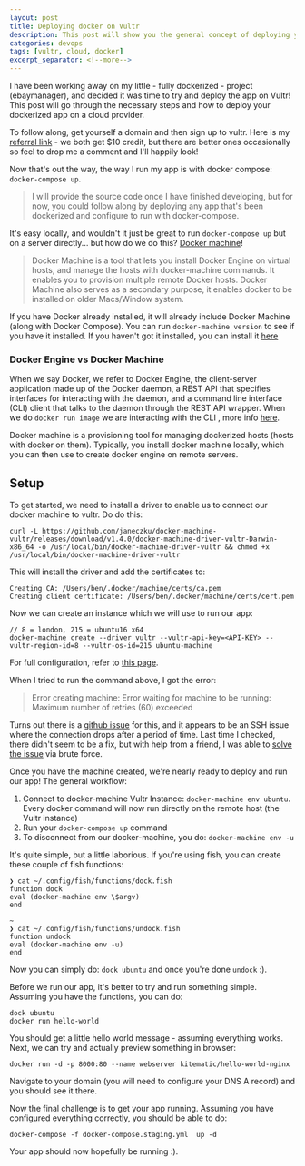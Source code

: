 ```yaml
---
layout: post
title: Deploying docker on Vultr
description: This post will show you the general concept of deploying your docker-compose application to a cloud provider (Vultr) via docker-machine.
categories: devops
tags: [vultr, cloud, docker]
excerpt_separator: <!--more-->
---
```


I have been working away on my little - fully dockerized - project (ebaymanager), and decided it was time to try and deploy the app on Vultr! This post will go through the necessary steps and how to deploy your dockerized app on a cloud provider.

<!--more-->

To follow along, get yourself a domain and then sign up to vultr. Here is my [referral link](https://www.vultr.com/?ref=7988290) - we both get \$10 credit, but there are better ones occasionally so feel to drop me a comment and I'll happily look!

Now that's out the way, the way I run my app is with docker compose: `docker-compose up`.

> I will provide the source code once I have finished developing, but for now, you could follow along by deploying any app that's been dockerized and configure to run with docker-compose.

It's easy locally, and wouldn't it just be great to run `docker-compose up` but on a server directly... but how do we do this? [Docker machine](https://docs.docker.com/machine/)!

> Docker Machine is a tool that lets you install Docker Engine on virtual hosts, and manage the hosts with docker-machine commands. It enables you to provision multiple remote Docker hosts. Docker Machine also serves as a secondary purpose, it enables docker to be installed on older Macs/Window system.

If you have Docker already installed, it will already include Docker Machine (along with Docker Compose). You can run `docker-machine version` to see if you have it installed. If you haven't got it installed, you can install it [here](https://docs.docker.com/machine/install-machine/)

### Docker Engine vs Docker Machine

When we say Docker, we refer to Docker Engine, the client-server application made up of the Docker daemon, a REST API that specifies interfaces for interacting with the daemon, and a command line interface (CLI) client that talks to the daemon through the REST API wrapper. When we do `docker run image` we are interacting with the CLI , more info [here](https://docs.docker.com/machine/overview/).

Docker machine is a provisioning tool for managing dockerized hosts (hosts with docker on them). Typically, you install docker machine locally, which you can then use to create docker engine on remote servers.

## Setup

To get started, we need to install a driver to enable us to connect our docker machine to vultr. Do do this:

```
curl -L https://github.com/janeczku/docker-machine-vultr/releases/download/v1.4.0/docker-machine-driver-vultr-Darwin-x86_64 -o /usr/local/bin/docker-machine-driver-vultr && chmod +x /usr/local/bin/docker-machine-driver-vultr
```

This will install the driver and add the certificates to:

```
Creating CA: /Users/ben/.docker/machine/certs/ca.pem
Creating client certificate: /Users/ben/.docker/machine/certs/cert.pem
```

Now we can create an instance which we will use to run our app:

```
// 8 = london, 215 = ubuntu16 x64
docker-machine create --driver vultr --vultr-api-key=<API-KEY> --vultr-region-id=8 --vultr-os-id=215 ubuntu-machine
```

For full configuration, refer to [this page](https://github.com/janeczku/docker-machine-vultr).

When I tried to run the command above, I got the error:

> Error creating machine: Error waiting for machine to be running: Maximum number of retries (60) exceeded

Turns out there is a [github issue](https://github.com/janeczku/docker-machine-vultr/issues/41) for this, and it appears to be an SSH issue where the connection drops after a period of time. Last time I checked, there didn't seem to be a fix, but with help from a friend, I was able to [solve the issue](https://github.com/janeczku/docker-machine-vultr/issues/41#issuecomment-478247699) via brute force.

Once you have the machine created, we're nearly ready to deploy and run our app! The general workflow:

1. Connect to docker-machine Vultr Instance: `docker-machine env ubuntu`. Every docker command will now run directly on the remote host (the Vultr instance)
2. Run your `docker-compose up` command
3. To disconnect from our docker-machine, you do: `docker-machine env -u`

It's quite simple, but a little laborious. If you're using fish, you can create these couple of fish functions:

```
❯ cat ~/.config/fish/functions/dock.fish
function dock
eval (docker-machine env \$argv)
end

~
❯ cat ~/.config/fish/functions/undock.fish
function undock
eval (docker-machine env -u)
end
```

Now you can simply do: `dock ubuntu` and once you're done `undock` :).

Before we run our app, it's better to try and run something simple. Assuming you have the functions, you can do:

```
dock ubuntu
docker run hello-world
```

You should get a little hello world message - assuming everything works. Next, we can try and actually preview something in browser:

```
docker run -d -p 8000:80 --name webserver kitematic/hello-world-nginx
```

Navigate to your domain (you will need to configure your DNS A record) and you should see it there.

Now the final challenge is to get your app running. Assuming you have configured everything correctly, you should be able to do:

```
docker-compose -f docker-compose.staging.yml  up -d
```

Your app should now hopefully be running :).
